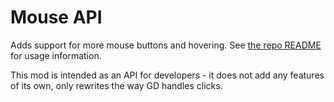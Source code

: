 # Mouse API

Adds support for more mouse buttons and hovering. See [the repo README](https://github.com/KWHYTHUB/MouseAPI) for usage information.

This mod is intended as an API for developers - it does not add any features of its own, only rewrites the way GD handles clicks.
